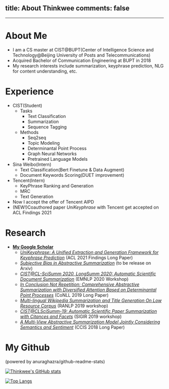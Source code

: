 ﻿title: About Thinkwee
comments: false
---
***

# About Me
-	I am a CS master at CIST@BUPT(Center of Intelligence Science and Technology@Beijing University of Posts and Telecommunications)
-	Acquired Bachelor of Communication Engineering at BUPT in 2018
-	My research interests include summarization, keyphrase prediction, NLG for content understanding, etc.

# Experience
-	CIST(Student)
	-	Tasks
		-	Text Classification
		-	Summarization
		-	Sequence Tagging
	-	Methods
		-	Seq2seq
		-	Topic Modeling
		-	Determinantal Point Process
		-	Graph Neural Networks
		-	Pretrained Language Models
-	Sina Weibo(Intern)
	-	Text Classification(Bert Finetune & Data Augment)
	-	Document Keywords Scoring(DUET improvement)
-	Tencent(Intern)
	-	KeyPhrase Ranking and Generation
	-	MRC
	-	Text Generation
-	Now I accept the offer of Tencent AIPD
-	(NEW!)Coauthored paper *UniKeyphrase* with Tencent get accepted on ACL Findings 2021

# Research
-	[**My Google Scholar**](https://scholar.google.com/citations?view_op=list_works&hl=en&user=QvW2leIAAAAJ)
	-	[*UniKeyphrase: A Unified Extraction and Generation Framework for Keyphrase Prediction*]() (ACL 2021 Findings Long Paper)
	-	[*Subjective Bias in Abstractive Summarization*]() (to be release on Arxiv)
	-	[*CIST@CL-SciSumm 2020, LongSumm 2020: Automatic Scientific Document Summarization*](https://www.aclweb.org/anthology/2020.sdp-1.25.pdf) (EMNLP 2020 Workshop)
	-	[*In Conclusion Not Repetition: Comprehensive Abstractive Summarization with Diversified Attention Based on Determinantal Point Processes*](https://www.aclweb.org/anthology/K19-1077/) (CoNLL 2019 Long Paper)
	-	[*Multi-lingual Wikipedia Summarization and Title Generation On Low Resource Corpus*](https://www.aclweb.org/anthology/W19-8904.pdf) (RANLP 2019 workshop)
	-	[*CIST@CLSciSumm-19: Automatic Scientific Paper Summarization with Citances and Facets*](http://ceur-ws.org/Vol-2414/paper20.pdf) (SIGIR 2019 workshop)
	-	[*A Multi-View Abstractive Summarization Model Jointly Considering Semantics and Sentiment*](https://www.researchgate.net/publication/332432404_A_Multi-View_Abstractive_Summarization_Model_Jointly_Considering_Semantics_and_Sentiment) (CCIS 2018 Long Paper)

# My Github
(powered by anuraghazra/github-readme-stats)

[![Thinkwee's GitHub stats](https://github-readme-stats.vercel.app/api?username=thinkwee&count_private=true&show_icons=true&include_all_commits=true&bg_color=15,2F4F4F,DD5182,960B7E,9FE6E8&title_color=FFFFFF&text_color=FFFFFF&icon_color=FFFFFF)](https://github.com/thinkwee)

[![Top Langs](https://github-readme-stats.vercel.app/api/top-langs/?username=thinkwee&&layout=compact)](https://github.com/thinkwee)

